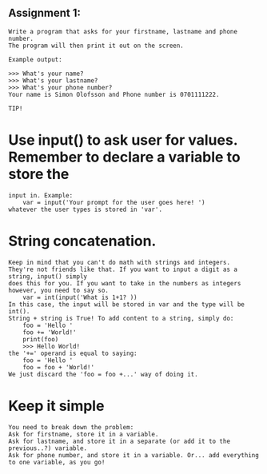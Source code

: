 ## Assignment 1:

	Write a program that asks for your firstname, lastname and phone number. 
	The program will then print it out on the screen. 

	Example output:

	>>> What's your name?
	>>> What's your lastname? 
	>>> What's your phone number?
	Your name is Simon Olofsson and Phone number is 0701111222.

	TIP!
# Use input() to ask user for values. Remember to declare a variable to store the
	input in. Example:
		var = input('Your prompt for the user goes here! ') 
	whatever the user types is stored in 'var'.

# String concatenation. 
	Keep in mind that you can't do math with strings and integers. 
	They're not friends like that. If you want to input a digit as a string, input() simply
	does this for you. If you want to take in the numbers as integers however, you need to say so.
		var = int(input('What is 1+1? )) 
	In this case, the input will be stored in var and the type will be int().
	String + string is True! To add content to a string, simply do:
		foo = 'Hello '
		foo += 'World!'
		print(foo)
		>>> Hello World!
	the '+=' operand is equal to saying:
		foo = 'Hello '
		foo = foo + 'World!'
	We just discard the 'foo = foo +...' way of doing it.

# Keep it simple
	You need to break down the problem:
	Ask for firstname, store it in a variable.
	Ask for lastname, and store it in a separate (or add it to the previous..?) variable.
	Ask for phone number, and store it in a variable. Or... add everything to one variable, as you go!

	